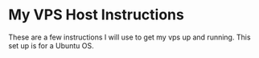 # My VPS Host Instructions

These are a few instructions I will use to get my vps up and running. This set up is for a Ubuntu OS.
